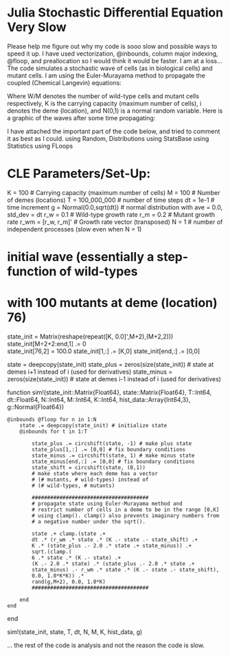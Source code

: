 
# Julia Stochastic Differential Equation Very Slow

Please help me figure out why my code is sooo slow and possible ways to speed it up. I have used vectorization, @inbounds, column major indexing, @floop, and preallocation so I would think it would be faster. I am at a loss...
The code simulates a stochastic wave of cells (as in biological cells) and mutant cells. I am using the Euler-Murayama method to propagate the coupled (Chemical Langevin) equations:


Where W/M denotes the number of wild-type cells and mutant cells respectively, K is the carrying capacity (maximum number of cells), i denotes the deme (location), and N(0,1) is a normal random variable.
Here is a graphic of the waves after some time propagating:

I have attached the important part of the code below, and tried to comment it as best as I could.
using Random, Distributions
using StatsBase
using Statistics
using FLoops

# CLE Parameters/Set-Up:
K = 100 # Carrying capacity (maximum number of cells)
M = 100 # Number of demes (locations)
T = 100_000_000 # number of time steps
dt = 1e-1 # time increment
g = Normal(0.0,sqrt(dt)) # normal distribution with ave = 0.0, std_dev = dt
r_w = 0.1 # Wild-type growth rate
r_m = 0.2 # Mutant growth rate
r_wm = [r_w, r_m]' # Growth rate vector (transposed)
N = 1 # number of independent processes (slow even when N = 1)

# initial wave (essentially a step-function of wild-types 
# with 100 mutants at deme (location) 76)
state_init = Matrix(reshape(repeat([K, 0.0]',M+2),(M+2,2))) 
state_init[M÷2+2:end,1] .= 0   
state_init[76,2] = 100.0
state_init[1,:] .= [K,0]
state_init[end,:] .= [0,0]

state = deepcopy(state_init)
state_plus = zeros(size(state_init)) # state at demes i+1 instead of i (used for derivatives)
state_minus = zeros(size(state_init)) # state at demes i-1 instead of i (used for derivatives)

function sim!(state_init::Matrix{Float64}, state::Matrix{Float64},
              T::Int64, dt::Float64, N::Int64, M::Int64, K::Int64,
              hist_data::Array{Int64,3}, g::Normal{Float64})

    @inbounds @floop for n in 1:N
        state .= deepcopy(state_init) # initialize state
        @inbounds for t in 1:T
            
            state_plus .= circshift(state, -1) # make plus state
            state_plus[1,:] .= [0,0] # fix boundary conditions
            state_minus .= circshift(state, 1) # make minus state
            state_minus[end,:] .= [0,0] # fix boundary conditions
            state_shift = circshift(state, (0,1)) 
            # make state where each deme has a vector 
            # (# mutants, # wild-types) instead of 
            # (# wild-types, # mutants)

            ######################################
            # propagate state using Euler-Murayama method and
            # restrict number of cells in a deme to be in the range [0,K]
            # using clamp(). clamp() also prevents imaginary numbers from 
            # a negative number under the sqrt().

            state .+ clamp.(state .+ 
            dt .* (r_wm .* state .* (K .- state .- state_shift) .+ 
            K .* (state_plus .- 2.0 .* state .+ state_minus)) .+ 
            sqrt.(clamp.(
            6 .* state .* (K .- state) .+ 
            (K .- 2.0 .* state) .* (state_plus .- 2.0 .* state .+ 
            state_minus) .- r_wm .* state .* (K .- state .- state_shift), 
            0.0, 1.0*K*K)) .* 
            rand(g,M+2), 0.0, 1.0*K) 
            ######################################

        end
    end
end

sim!(state_init, state, T, dt, N, M, K, hist_data, g)


... the rest of the code is analysis and not the reason the code is slow.


        